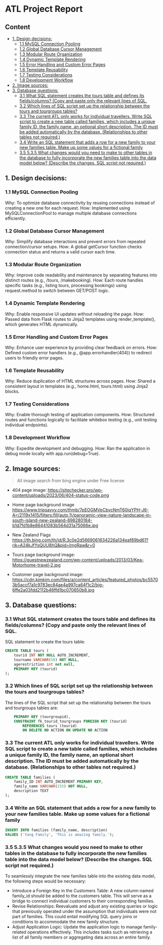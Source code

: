 <h1>ATL Project Report</h1>

<h2>Content</h2>

- [1. Design decisions:](#1-design-decisions)
  - [1.1 MySQL Connection Pooling](#11-mysql-connection-pooling)
  - [1.2 Global Database Cursor Management](#12-global-database-cursor-management)
  - [1.3 Modular Route Organization](#13-modular-route-organization)
  - [1.4 Dynamic Template Rendering](#14-dynamic-template-rendering)
  - [1.5 Error Handling and Custom Error Pages](#15-error-handling-and-custom-error-pages)
  - [1.6 Template Reusability](#16-template-reusability)
  - [1.7 Testing Considerations](#17-testing-considerations)
  - [1.8 Development Workflow](#18-development-workflow)
- [2. Image sources:](#2-image-sources)
- [3. Database questions:](#3-database-questions)
  - [3.1 What SQL statement creates the tours table and defines its fields/columns? (Copy and paste only the relevant lines of SQL.](#31-what-sql-statement-creates-the-tours-table-and-defines-its-fieldscolumns-copy-and-paste-only-the-relevant-lines-of-sql)
  - [3.2 Which lines of SQL script set up the relationship between the tours and tourgroups tables?](#32-which-lines-of-sql-script-set-up-the-relationship-between-the-tours-and-tourgroups-tables)
  - [3.3 The current ATL only works for individual travellers. Write SQL script to create a new table called families, which includes a unique family ID, the family name, an optional short description. The ID must be added automatically by the database. (Relationships to other tables not required.)](#33-the-current-atl-only-works-for-individual-travellers-write-sql-script-to-create-a-new-table-called-families-which-includes-a-unique-family-id-the-family-name-an-optional-short-description-the-id-must-be-added-automatically-by-the-database-relationships-to-other-tables-not-required)
  - [3.4 Write an SQL statement that adds a row for a new family to your new families table. Make up some values for a fictional family](#34-write-an-sql-statement-that-adds-a-row-for-a-new-family-to-your-new-families-table-make-up-some-values-for-a-fictional-family)
  - [3.5 5.3.5 What changes would you need to make to other tables in the database to fully incorporate the new families table into the data model below? (Describe the changes. SQL script not required.)](#35-535-what-changes-would-you-need-to-make-to-other-tables-in-the-database-to-fully-incorporate-the-new-families-table-into-the-data-model-below-describe-the-changes-sql-script-not-required)


## 1. Design decisions:
### 1.1 MySQL Connection Pooling
Why: To optimize database connectivity by reusing connections instead of creating a new one for each request.
How: Implemented using MySQLConnectionPool to manage multiple database connections efficiently.
### 1.2 Global Database Cursor Management
Why: Simplify database interactions and prevent errors from repeated connection/cursor setups.
How: A global getCursor function checks connection status and returns a valid cursor each time.
### 1.3 Modular Route Organization
Why: Improve code readability and maintenance by separating features into distinct routes (e.g., /tours, /makebooking).
How: Each route handles specific tasks (e.g., listing tours, processing bookings) using request.method to switch between GET/POST logic.
### 1.4 Dynamic Template Rendering
Why: Enable responsive UI updates without reloading the page.
How: Passed data from Flask routes to Jinja2 templates using render_template(), which generates HTML dynamically.

### 1.5 Error Handling and Custom Error Pages
Why: Enhance user experience by providing clear feedback on errors.
How: Defined custom error handlers (e.g., @app.errorhandler(404)) to redirect users to friendly error pages.

### 1.6 Template Reusability
Why: Reduce duplication of HTML structures across pages.
How: Shared a consistent layout in templates (e.g., home.html, tours.html) using Jinja2 blocks.
### 1.7 Testing Considerations
Why: Enable thorough testing of application components.
How: Structured routes and functions logically to facilitate whitebox testing (e.g., unit testing individual endpoints).
### 1.8 Development Workflow
Why: Expedite development and debugging.
How: Ran the application in debug mode locally with app.run(debug=True).

## 2. Image sources:
> All image search from bing engine under Free license
- 404 page image: 
https://sitechecker.pro/wp-content/uploads/2023/06/404-status-code.png

- Home page background image
https://www.tripsavvy.com/thmb/7pEOGMVeCbvcNmT60iqYPH-J6-A=/2119x1415/filters:fill(auto,1)/panoramic-view-nature-landscape-in-south-island-new-zealand-898280184-b1d7fd1b8e86441083b564d31a75066e.jpg

- New Zealand Flags
https://th.bing.com/th/id/R.3c0e2d5669061634226a134eaf89bd61?rik=A24kJfYsQUU8hQ&pid=ImgRaw&r=0
  
- Tours page background image:  
https://guestnewzealand.com/wp-content/uploads/2013/03/Kea-Motorhome-travel-2.jpg


- Customer page background image: 
https://cdn.kimkim.com/files/a/content_articles/featured_photos/bc55703b5accf7a1c9783ec84ae4a997ca64f1c2/big-6ffe2a03fdd2112b46ffd1bc070650b8.jpg 

## 3. Database questions: 
### 3.1 What SQL statement creates the tours table and defines its fields/columns? (Copy and paste only the relevant lines of SQL.
SQL statement to create the tours table:
```SQL
CREATE TABLE tours (
    tourid INT NOT NULL AUTO_INCREMENT,
    tourname VARCHAR(50) NOT NULL,
    agerestriction int not null,
    PRIMARY KEY (tourid)
);
```

### 3.2 Which lines of SQL script set up the relationship between the tours and tourgroups tables?
The lines of the SQL script that set up the relationship between the tours and tourgroups tables are:
```sql
    PRIMARY KEY (tourgroupid),
    CONSTRAINT fk_tourid_tourgroups FOREIGN KEY (tourid)
        REFERENCES tours (tourid)
        ON DELETE NO ACTION ON UPDATE NO ACTION
```

### 3.3 The current ATL only works for individual travellers. Write SQL script to create a new table called families, which includes a unique family ID, the family name, an optional short description. The ID must be added automatically by the database. (Relationships to other tables not required.)
```sql
CREATE TABLE families (
    family_ID INT AUTO_INCREMENT PRIMARY KEY,
    family_name VARCHAR(255) NOT NULL,
    description TEXT
);
```

### 3.4 Write an SQL statement that adds a row for a new family to your new families table. Make up some values for a fictional family
```sql
INSERT INTO families (family_name, description) 
VALUES ('Yang Family', 'This is amazing family.');

```

### 3.5 5.3.5 What changes would you need to make to other tables in the database to fully incorporate the new families table into the data model below? (Describe the changes. SQL script not required.)
To seamlessly integrate the new families table into the existing data model, the following steps would be necessary:
- Introduce a Foreign Key in the Customers Table: A new column named family_id should be added to the customers table. This will serve as a bridge to connect individual customers to their corresponding families.
- Revise Relationships: Reevaluate and adjust any existing queries or logic that previously operated under the assumption that individuals were not part of families. This could entail modifying SQL query joins or conditions to accommodate the new family structure.
- Adjust Application Logic: Update the application logic to manage family-related operations effectively. This includes tasks such as retrieving a list of all family members or aggregating data across an entire family.